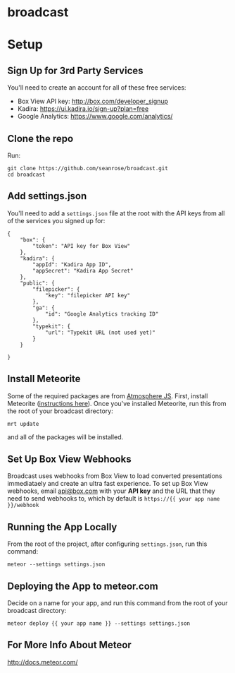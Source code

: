 broadcast
=========

# Setup

## Sign Up for 3rd Party Services

You'll need to create an account for all of these free services:

- Box View API key: http://box.com/developer_signup
- Kadira: https://ui.kadira.io/sign-up?plan=free
- Google Analytics: https://www.google.com/analytics/

## Clone the repo

Run:

    git clone https://github.com/seanrose/broadcast.git
    cd broadcast

## Add settings.json

You'll need to add a `settings.json` file at the root with the API keys from all of the services you signed up for:

	{
	    "box": {
	        "token": "API key for Box View"
	    },
	    "kadira": {
	    	"appId": "Kadira App ID",
	    	"appSecret": "Kadira App Secret"
	    },
	    "public": {
	        "filepicker": {
	            "key": "filepicker API key"
	        },
	        "ga": {
	            "id": "Google Analytics tracking ID"
	        },
	        "typekit": {
	            "url": "Typekit URL (not used yet)"
	        }
	    }

	}

## Install Meteorite

Some of the required packages are from [Atmosphere JS](http://atmospherejs.com/). First, install Meteorite ([instructions here](http://atmospherejs.com/docs/installing)). Once you've installed Meteorite, run this from the root of your broadcast directory:

    mrt update

and all of the packages will be installed.

## Set Up Box View Webhooks

Broadcast uses webhooks from Box View to load converted presentations immediataely and create an ultra fast experience. To set up Box View webhooks, email api@box.com with your **API key** and the URL that they need to send webhooks to, which by default is `https://{{ your app name }}/webhook`

## Running the App Locally

From the root of the project, after configuring `settings.json`, run this command:

	meteor --settings settings.json

## Deploying the App to meteor.com

Decide on a name for your app, and run this command from the root of your broadcast directory:

    meteor deploy {{ your app name }} --settings settings.json


## For More Info About Meteor

http://docs.meteor.com/
